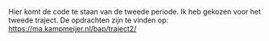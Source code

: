 Hier komt de code te staan van de tweede periode. Ik heb gekozen voor het tweede traject. 
De opdrachten zijn te vinden op: https://ma.kampmeijer.nl/bap/traject2/
